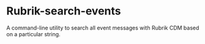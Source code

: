 # Rubrik-search-events
A command-line utility to search all event messages with Rubrik CDM based on a particular string. 
